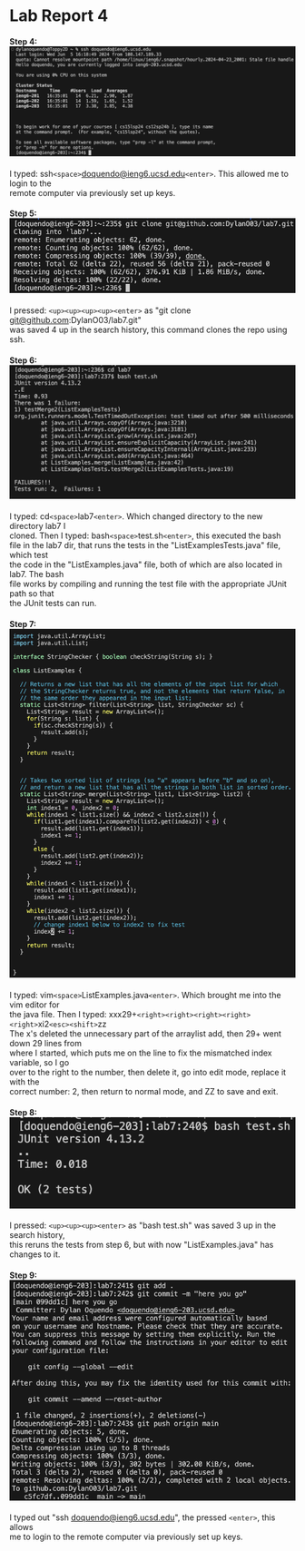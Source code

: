# Lab Report 4
  #### Step 4: ![Step4](Step4.png)
  I typed: ssh`<space>`doquendo@ieng6.ucsd.edu`<enter>`. This allowed me to login to the  
  remote computer via previously set up keys.

  #### Step 5: ![Step5](Step5.png)
  I pressed: `<up><up><up><up><enter>` as "git clone git@github.com:DylanO03/lab7.git"  
  was saved 4 up in the search history, this command clones the repo using ssh.

  #### Step 6: ![Step6](Step6.png)
  I typed: cd`<space>`lab7`<enter>`. Which changed directory to the new directory lab7 I  
  cloned. Then I typed: bash`<space>`test.sh`<enter>`, this executed the bash  
  file in the lab7 dir, that runs the tests in the "ListExamplesTests.java" file, which test  
  the code in the "ListExamples.java" file, both of which are also located in lab7. The bash  
  file works by compiling and running the test file with the appropriate JUnit path so that  
  the JUnit tests can run.

  #### Step 7: ![Step7](Step7.png)
  I typed: vim`<space>`ListExamples.java`<enter>`. Which brought me into the vim editor for  
  the java file. Then I typed: xxx29+`<right><right><right><right><right>`xi2`<esc><shift>`zz  
  The x's deleted the unnecessary part of the arraylist add, then 29+ went down 29 lines from  
  where I started, which puts me on the line to fix the mismatched index variable, so I go  
  over to the right to the number, then delete it, go into edit mode, replace it with the  
  correct number: 2, then return to normal mode, and ZZ to save and exit.

  #### Step 8: ![Step8](Step8.png)
  I pressed: `<up><up><up><enter>` as "bash test.sh" was saved 3 up in the search history,  
  this reruns the tests from step 6, but with now "ListExamples.java" has changes to it.

  #### Step 9: ![Step9](Step9.png)
  I typed out "ssh doquendo@ieng6.ucsd.edu", the pressed `<enter>`, this allows  
  me to login to the remote computer via previously set up keys.
